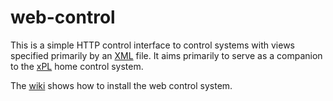 # web-control
This is a simple HTTP control interface to control systems with views specified primarily by an [XML](https://en.wikipedia.org/wiki/XML) file.
It aims primarily to serve as a companion to the [xPL](https://github.com/fcorthay/xPL) home control system.

The [wiki](https://github.com/fcorthay/web-control/wiki) shows how to install the web control system.
